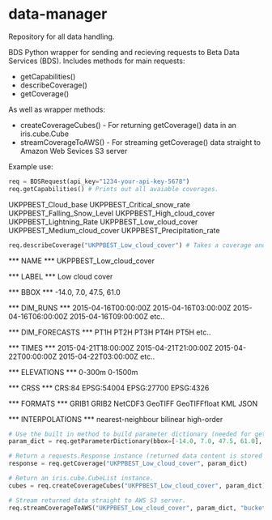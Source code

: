# data-manager

Repository for all data handling.

BDS
Python wrapper for sending and recieving requests to Beta Data Services (BDS).
Includes methods for main requests: 

* getCapabilities()
* describeCoverage()
* getCoverage()

As well as wrapper methods:

* createCoverageCubes() - For returning getCoverage() data in an iris.cube.Cube
* streamCoverageToAWS() - For streaming getCoverage() data straight to Amazon Web Sevices S3 server

Example use:

```python
req = BDSRequest(api_key="1234-your-api-key-5678")
req.getCapabilities() # Prints out all avaiable coverages.
```

UKPPBEST_Cloud_base
UKPPBEST_Critical_snow_rate
UKPPBEST_Falling_Snow_Level
UKPPBEST_High_cloud_cover
UKPPBEST_Lightning_Rate
UKPPBEST_Low_cloud_cover
UKPPBEST_Medium_cloud_cover
UKPPBEST_Precipitation_rate
```python
req.describeCoverage("UKPPBEST_Low_cloud_cover") # Takes a coverage and prints out available parameters.
```
*** NAME ***
UKPPBEST_Low_cloud_cover

*** LABEL ***
Low cloud cover

*** BBOX ***
-14.0, 7.0, 47.5, 61.0

*** DIM_RUNS ***
2015-04-16T00:00:00Z
2015-04-16T03:00:00Z
2015-04-16T06:00:00Z
2015-04-16T09:00:00Z
etc..

*** DIM_FORECASTS ***
PT1H
PT2H
PT3H
PT4H
PT5H
etc..

*** TIMES ***
2015-04-21T18:00:00Z
2015-04-21T21:00:00Z
2015-04-22T00:00:00Z
2015-04-22T03:00:00Z
etc..

*** ELEVATIONS ***
0-300m
0-1500m

*** CRSS ***
CRS:84
EPSG:54004
EPSG:27700
EPSG:4326

*** FORMATS ***
GRIB1
GRIB2
NetCDF3
GeoTIFF
GeoTIFFfloat
KML
JSON

*** INTERPOLATIONS ***
nearest-neighbour
bilinear
high-order
```python
# Use the built in method to build parameter dictionary (needed for getCoverage) properly.
param_dict = req.getParameterDictionary(bbox=[-14.0, 7.0, 47.5, 61.0], format="NetCDF3", etc..)

# Return a requests.Response instance (returned data content is stored as response.content).
response = req.getCoverage("UKPPBEST_Low_cloud_cover", param_dict)

# Return an iris.cube.CubeList instance.
cubes = req.createCoverageCubes("UKPPBEST_Low_cloud_cover", param_dict)

# Stream returned data straight to AWS S3 server.
req.streamCoverageToAWS("UKPPBEST_Low_cloud_cover", param_dict, "bucket-name", "path/to/file.nc")
```

